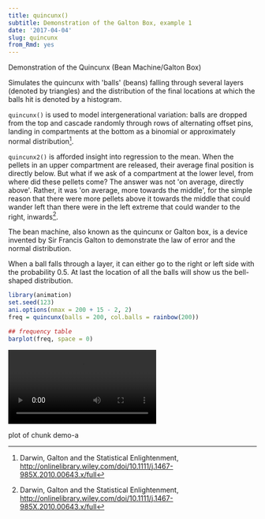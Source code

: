 ```yaml
---
title: quincunx()
subtitle: Demonstration of the Galton Box, example 1
date: '2017-04-04'
slug: quincunx
from_Rmd: yes
---
```

Demonstration of the Quincunx (Bean Machine/Galton Box)

Simulates the quincunx with 'balls' (beans) falling through several layers
(denoted by triangles) and the distribution of the final locations at which
the balls hit is denoted by a histogram.


`quincunx()` is used to model intergenerational variation: balls are dropped from the top and cascade randomly through rows of alternating offset pins, landing in compartments at the bottom as a binomial or approximately normal distribution[^1].

`quincunx2()` is afforded insight into regression to the mean. When the pellets in an upper compartment are released, their average final position is directly below. But what if we ask of a compartment at the lower level, from where did these pellets come? The answer was not 'on average, directly above'. Rather, it was 'on average, more towards the middle', for the simple reason that there were more pellets above it towards the middle that could wander left than there were in the left extreme that could wander to the right, inwards[^1].

The bean machine, also known as the quincunx or Galton box, is a device
invented by Sir Francis Galton to demonstrate the law of error and the normal
distribution.

When a ball falls through a layer, it can either go to the right or left side
with the probability 0.5. At last the location of all the balls will show us
the bell-shaped distribution.
 

```r
library(animation)
set.seed(123)
ani.options(nmax = 200 + 15 - 2, 2)
freq = quincunx(balls = 200, col.balls = rainbow(200))
```

```r
## frequency table
barplot(freq, space = 0)
```

<video controls loop autoplay><source src="https://assets.yihui.org/figures/animation/example/quincunx/demo-a.mp4" /><p>plot of chunk demo-a</p></video>

[^1]: Darwin, Galton and the Statistical Enlightenment, http://onlinelibrary.wiley.com/doi/10.1111/j.1467-985X.2010.00643.x/full 
